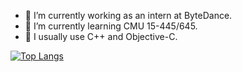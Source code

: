 - 🔭 I’m currently working as an intern at ByteDance.
- 🌱 I’m currently learning CMU 15-445/645.
- 🤔 I usually use C++ and Objective-C.

[![Top Langs](https://github-readme-stats.vercel.app/api/top-langs/?username=chaixuqing&layout=compact)](https://github.com/anuraghazra/github-readme-stats)
<!--
**chaixuqing/chaixuqing** is a ✨ _special_ ✨ repository because its `README.md` (this file) appears on your GitHub profile.
[![我的 GitHub 数据](https://github-readme-stats.vercel.app/api?username=chaixuqing)]()
[![Top Langs](https://github-readme-stats.vercel.app/api/top-langs/?username=chaixuqing&layout=compact)](https://github.com/anuraghazra/github-readme-stats)
<a href="https://github.com/anuraghazra/github-readme-stats">
  <img align="center" src="https://github-readme-stats.vercel.app/api?username=chaixuqing" />
</a>

Here are some ideas to get you started:

- 🔭 I’m currently working on ...
- 🌱 I’m currently learning ...
- 👯 I’m looking to collaborate on ...
- 🤔 I’m looking for help with ...
- 💬 Ask me about ...
- 📫 How to reach me: ...
- 😄 Pronouns: ...
- ⚡ Fun fact: ...
-->
